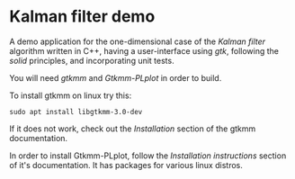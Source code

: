 # Kalman filter demo

A demo application for the one-dimensional case of the _Kalman filter_ algorithm written in C++, having a user-interface using _gtk_, following the _solid_ principles, and incorporating unit tests.

You will need _gtkmm_ and _Gtkmm-PLplot_ in order to build.

To install gtkmm on linux try this:

`sudo apt install libgtkmm-3.0-dev`

If it does not work, check out the _Installation_ section of the gtkmm documentation.

In order to install Gtkmm-PLplot, follow the _Installation instructions_ section of it's documentation. It has packages for various linux distros.
